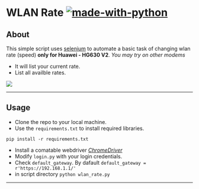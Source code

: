 # WLAN Rate  [![made-with-python](https://img.shields.io/badge/Made%20with-Python-1f425f.svg)](https://www.python.org/)

## About
This simple script uses [selenium](https://pypi.org/project/selenium/) to automate a basic task of changing wlan rate (speed) **only for Huawei - HG630 V2**. *You may try on other modems*<br>
- It will list your current rate.
- List all availble rates.

![](WLAN-Rate.gif)

---
## Usage
- Clone the repo to your local machine.
- Use the `requirements.txt` to install required libraries.
```
pip install -r requirements.txt
```
- Install a comatable webdriver *[ChromeDriver](https://sites.google.com/a/chromium.org/chromedriver/downloads)* 
- Modify `login.py` with your login credentials.
- Check `default_gateway`. By dafault `default_gateway = r'https://192.168.1.1/'`
- in script directory `python wlan_rate.py`
--- 
